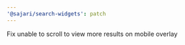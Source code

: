 ```yaml
---
'@sajari/search-widgets': patch
---
```


Fix unable to scroll to view more results on mobile overlay
